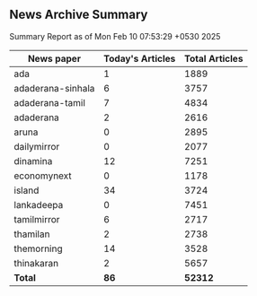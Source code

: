 <!-- @format -->
## News Archive Summary

Summary Report as of Mon Feb 10 07:53:29 +0530 2025

| News paper         | Today's Articles | Total Articles |
|--------------------|------------------|----------------|
| ada               | 1          | 1889        |
| adaderana-sinhala               | 6          | 3757        |
| adaderana-tamil               | 7          | 4834        |
| adaderana               | 2          | 2616        |
| aruna               | 0          | 2895        |
| dailymirror               | 0          | 2077        |
| dinamina               | 12          | 7251        |
| economynext               | 0          | 1178        |
| island               | 34          | 3724        |
| lankadeepa               | 0          | 7451        |
| tamilmirror               | 6          | 2717        |
| thamilan               | 2          | 2738        |
| themorning               | 14          | 3528        |
| thinakaran               | 2          | 5657        |
| **Total**          | **86**      | **52312** |

